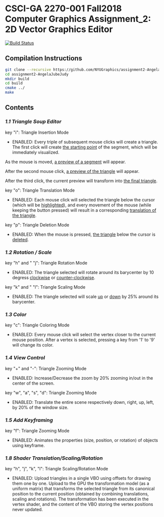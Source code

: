 # CSCI-GA 2270-001 Fall2018 Computer Graphics Assignment_2: 2D Vector Graphics Editor

[![Build Status](https://travis-ci.com/NYUGraphics/assignment2-AngelaJubeJudy.svg?token=sppqB6eFKVufzLrtS82k&branch=master)](https://travis-ci.com/NYUGraphics/assignment2-AngelaJubeJudy)

## Compilation Instructions

```bash
git clone --recursive https://github.com/NYUGraphics/assignment2-AngelaJubeJudy
cd assignment2-AngelaJubeJudy
mkdir build
cd build
cmake ../ 
make
```

## Contents
### *1.1 Triangle Soup Editor*

key "i": Triangle Insertion Mode
* ENABLED: Every triple of subsequent mouse clicks will create a triangle. 
The first click will create [the starting point](/screenshots/1.1_preview_StartingPoint.png) of the segment, which will be immediately visualized. 
 
As the mouse is moved, [a preview of a segment](/screenshots/1.1_preview_Segment.png) will appear.

After the second mouse click, [a preview of the triangle](/screenshots/1.1_preview_Triangle.png) will appear.

After the third click, the current preview will transform into [the final triangle](/screenshots/1.1_TriangleInsertionMode.PNG).

key "o": Triangle Translation Mode
* ENABLED: Each mouse click will selected the triangle below the cursor (which will be [highlighted](/screenshots/1.1_TriangleTranslationMode_highlight.PNG)), 
and every movement of the mouse (while keeping the button pressed) will result in a corresponding [translation of the triangle](/screenshots/1.1_TriangleTranslationMode_translate.PNG). 

key "p": Triangle Deletion Mode
*  ENABLED: When the mouse is pressed, [the triangle](/screenshots/1.1_TriangleDeletionMode_1.PNG) below the cursor is [deleted](/screenshots/1.1_TriangleDeletionMode_2.PNG).

### *1.2 Rotation / Scale*

key "h" and " "j": Triangle Rotation Mode
* ENABLED: The triangle selected will rotate around its barycenter by 10 degress [clockwise](/screenshots/1.2_TriangleRotationClockwise.PNG) or [counter-clockwise](/screenshots/1.2_TriangleRotationCounterclockwise.PNG). 

key "k" and " "l": Triangle Scaling Mode
* ENABLED: The triangle selected will scale [up](/screenshots/1.2_TriangleScaleUp.PNG) or [down](/screenshots/1.2_TriangleScaleDown.PNG) by 25% around its barycenter. 

### *1.3 Color*

key "c": Triangle Coloring Mode
* ENABLED: Every mouse click will select the vertex closer to the current mouse position. 
After a vertex is selected, pressing a key from '1' to '9' will change its color. 
           
### *1.4 View Control*

key "+" and "-": Triangle Zooming Mode
* ENABLED: Increase/Decrease the zoom by 20% zooming in/out in the center of the screen. 

key "w", "a", "s", "d": Triangle Zooming Mode
* ENABLED: Translate the entire scene respectively down, right, up, left, by 20% of the window size.

### *1.5 Add Keyframing*

key "f": Triangle Zooming Mode
* ENABLED: Animates the properties (size, position, or rotation) of objects using keyframe. 

### *1.8 Shader Translation/Scaling/Rotation*

key "h", "j", "k", "l": Triangle Scaling/Rotation Mode

* ENABLED: Upload triangles in a single VBO using offsets for drawing them one by one. 
Upload to the GPU the transformation model (as a uniform matrix) that transforms the selected triangle from its canonical position to the current position (obtained by combining translations, scaling and rotations). 
The transformation has been executed in the vertex shader, and the content of the VBO storing the vertex positions never updated.
